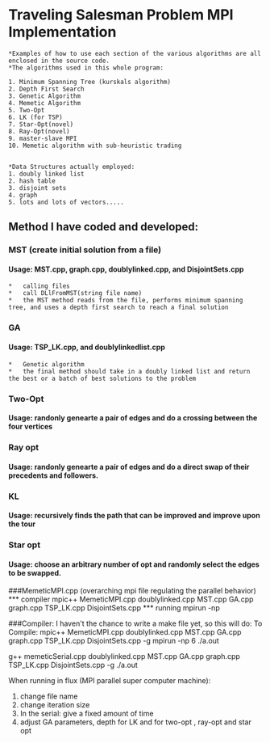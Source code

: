 # Traveling Salesman Problem MPI Implementation

	*Examples of how to use each section of the various algorithms are all enclosed in the source code.
	*The algorithms used in this whole program:
	
	1. Minimum Spanning Tree (kurskals algorithm)
	2. Depth First Search 
	3. Genetic Algorithm
	4. Memetic Algorithm
	5. Two-Opt
	6. LK (for TSP)
	7. Star-Opt(novel)
	8. Ray-Opt(novel)
	9. master-slave MPI
	10. Memetic algorithm with sub-heuristic trading
	
	
	*Data Structures actually employed:
	1. doubly linked list
	2. hash table
	3. disjoint sets
	4. graph
	5. lots and lots of vectors.....


## Method I have coded and developed:

### MST (create initial solution from a file)
#### Usage: MST.cpp, graph.cpp, doublylinked.cpp, and DisjointSets.cpp
	*	calling files
	*	call DLlFromMST(string file name)
	*	the MST method reads from the file, performs minimum spanning tree, and uses a depth first search to reach a final solution
	
	
### GA 
#### Usage: TSP_LK.cpp, and doublylinkedlist.cpp
	*	Genetic algorithm
	*	the final method should take in a doubly linked list and return the best or a batch of best solutions to the problem
	
	
### Two-Opt
#### Usage: randonly genearte a pair of edges and do a crossing between the four vertices


### Ray opt 
#### Usage: randonly genearte a pair of edges and do a direct swap of their precedents and followers. 



### KL
#### Usage: recursively finds the path that can be improved and improve upon the tour


### Star opt
#### Usage: choose an arbitrary number of opt and randomly select the edges to be swapped. 




###MemeticMPI.cpp (overarching mpi file regulating the parallel behavior)
*** compiler
mpic++ MemeticMPI.cpp doublylinked.cpp MST.cpp GA.cpp graph.cpp TSP_LK.cpp DisjointSets.cpp
*** running
mpirun -np <number of processes> <program name and arguments>


###Compiler: I haven't the chance to write a make file yet, so this will do:
To Compile:
mpic++ MemeticMPI.cpp doublylinked.cpp MST.cpp GA.cpp graph.cpp TSP_LK.cpp DisjointSets.cpp -g
mpirun -np 6 ./a.out

g++ memeticSerial.cpp doublylinked.cpp MST.cpp GA.cpp graph.cpp TSP_LK.cpp DisjointSets.cpp -g
./a.out


When running in flux (MPI parallel super computer machine): 
1. change file name 
2. change iteration size
3. In the serial: give a fixed amount of time
4. adjust GA parameters, depth for LK and for two-opt , ray-opt and star opt
